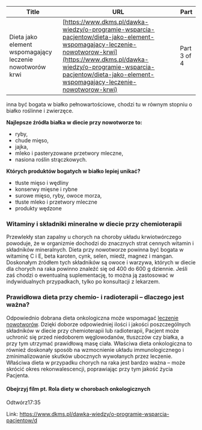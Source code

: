 | **Title**       | **URL**           | **Part**              |
|-----------------|-------------------|-----------------------|
| Dieta jako element wspomagający leczenie nowotworów krwi         | [https://www.dkms.pl/dawka-wiedzy/o-programie-wsparcia-pacjentow/dieta-jako-element-wspomagajacy-leczenie-nowotworow-krwi](https://www.dkms.pl/dawka-wiedzy/o-programie-wsparcia-pacjentow/dieta-jako-element-wspomagajacy-leczenie-nowotworow-krwi)    | Part 3 of 4          |

inna być bogata w białko pełnowartościowe, chodzi tu w równym stopniu o białko roślinne i zwierzęce.


**Najlepsze źródła białka w diecie przy nowotworze to:**


* ryby,
* chude mięso,
* jajka,
* mleko i pasteryzowane przetwory mleczne,
* nasiona roślin strączkowych.


**Których produktów bogatych w białko lepiej unikać?**


* tłuste mięso i wędliny
* konserwy mięsne i rybne
* surowe mięso, ryby, owoce morza,
* tłuste mleko i przetwory mleczne
* produkty wędzone


### Witaminy i składniki mineralne w diecie przy chemioterapii


Przewlekły stan zapalny u chorych na choroby układu krwiotwórczego powoduje, że w organizmie dochodzi do znacznych strat cennych witamin i składników mineralnych. Dieta przy nowotworze powinna być bogata w witaminę C i E, beta karoten, cynk, selen, miedź, magnez i mangan. Doskonałym źródłem tych składników są owoce i warzywa, których w diecie dla chorych na raka powinno znaleźć się od 400 do 600 g dziennie. Jeśli zaś chodzi o ewentualną suplementację, to można ją zastosować w indywidualnych przypadkach, tylko po konsultacji z lekarzem.


### Prawidłowa dieta przy chemio\- i radioterapii – dlaczego jest ważna?


Odpowiednio dobrana dieta onkologiczna może wspomagać [leczenie nowotworów](https://www.dkms.pl/dawka-wiedzy/o-nowotworach-krwi/leczenie-nowotworow-krwi). Dzięki doborze odpowiedniej ilości i jakości poszczególnych składników w diecie przy chemioterapii lub radioterapii, Pacjent może uchronić się przed niedoborem węglowodanów, tłuszczów czy białka, a przy tym utrzymać prawidłową masę ciała. Właściwa dieta onkologiczna to również doskonały sposób na wzmocnienie układu immunologicznego i zminimalizowanie skutków ubocznych wywołanych przez leczenie. Właściwa dieta w przypadku chorych na raka jest bardzo ważna – może skrócić okres rekonwalescencji, poprawiając przy tym jakość życia Pacjenta.


#### Obejrzyj film pt. Rola diety w chorobach onkologicznych


Odtwórz17:35

Link: https://www.dkms.pl/dawka-wiedzy/o-programie-wsparcia-pacjentow/d